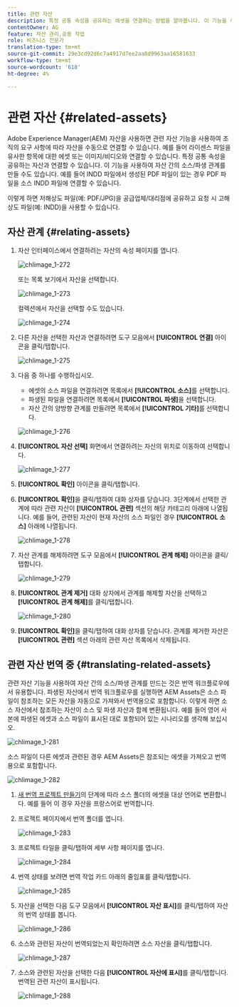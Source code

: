 ```yaml
---
title: 관련 자산
description: 특정 공통 속성을 공유하는 에셋을 연결하는 방법을 알아봅니다. 이 기능을 사용하여 자산 간의 소스/파생 관계를 만들 수도 있습니다.
contentOwner: AG
feature: 자산 관리,공동 작업
role: 비즈니스 전문가
translation-type: tm+mt
source-git-commit: 29e3cd92d6c7a4917d7ee2aa8d9963aa16581633
workflow-type: tm+mt
source-wordcount: '618'
ht-degree: 4%

---
```



# 관련 자산 {#related-assets}

Adobe Experience Manager(AEM) 자산을 사용하면 관련 자산 기능을 사용하여 조직의 요구 사항에 따라 자산을 수동으로 연결할 수 있습니다. 예를 들어 라이센스 파일을 유사한 항목에 대한 에셋 또는 이미지/비디오와 연결할 수 있습니다. 특정 공통 속성을 공유하는 자산과 연결할 수 있습니다. 이 기능을 사용하여 자산 간의 소스/파생 관계를 만들 수도 있습니다. 예를 들어 INDD 파일에서 생성된 PDF 파일이 있는 경우 PDF 파일을 소스 INDD 파일에 연결할 수 있습니다.

이렇게 하면 저해상도 파일(예: PDF/JPG)을 공급업체/대리점에 공유하고 요청 시 고해상도 파일(예: INDD)을 사용할 수 있습니다.

## 자산 관계 {#relating-assets}

1. 자산 인터페이스에서 연결하려는 자산의 속성 페이지를 엽니다.

   ![chlimage_1-272](assets/chlimage_1-272.png)

   또는 목록 보기에서 자산을 선택합니다.

   ![chlimage_1-273](assets/chlimage_1-273.png)

   컬렉션에서 자산을 선택할 수도 있습니다.

   ![chlimage_1-274](assets/chlimage_1-274.png)

1. 다른 자산을 선택한 자산과 연결하려면 도구 모음에서 **[!UICONTROL 연결]** 아이콘을 클릭/탭합니다.

   ![chlimage_1-275](assets/chlimage_1-275.png)

1. 다음 중 하나를 수행하십시오.

   * 에셋의 소스 파일을 연결하려면 목록에서 **[!UICONTROL 소스]**&#x200B;를 선택합니다.
   * 파생된 파일을 연결하려면 목록에서 **[!UICONTROL 파생]**&#x200B;을 선택합니다.
   * 자산 간의 양방향 관계를 만들려면 목록에서 **[!UICONTROL 기타]**&#x200B;를 선택합니다.

   ![chlimage_1-276](assets/chlimage_1-276.png)

1. **[!UICONTROL 자산 선택]** 화면에서 연결하려는 자산의 위치로 이동하여 선택합니다.

   ![chlimage_1-277](assets/chlimage_1-277.png)

1. **[!UICONTROL 확인]** 아이콘을 클릭/탭합니다.
1. **[!UICONTROL 확인]**&#x200B;을 클릭/탭하여 대화 상자를 닫습니다. 3단계에서 선택한 관계에 따라 관련 자산이 **[!UICONTROL 관련]** 섹션의 해당 카테고리 아래에 나열됩니다. 예를 들어, 관련된 자산이 현재 자산의 소스 파일인 경우 **[!UICONTROL 소스]** 아래에 나열됩니다.

   ![chlimage_1-278](assets/chlimage_1-278.png)

1. 자산 관계를 해제하려면 도구 모음에서 **[!UICONTROL 관계 해제]** 아이콘을 클릭/탭합니다.

   ![chlimage_1-279](assets/chlimage_1-279.png)

1. **[!UICONTROL 관계 제거]** 대화 상자에서 관계를 해제할 자산을 선택하고 **[!UICONTROL 관계 해제]**&#x200B;를 클릭/탭합니다.

   ![chlimage_1-280](assets/chlimage_1-280.png)

1. **[!UICONTROL 확인]**&#x200B;을 클릭/탭하여 대화 상자를 닫습니다. 관계를 제거한 자산은 **[!UICONTROL 관련]** 섹션 아래의 관련 자산 목록에서 삭제됩니다.

## 관련 자산 번역 중 {#translating-related-assets}

관련 자산 기능을 사용하여 자산 간의 소스/파생 관계를 만드는 것은 번역 워크플로우에서 유용합니다. 파생된 자산에서 번역 워크플로우를 실행하면 AEM Assets은 소스 파일이 참조하는 모든 자산을 자동으로 가져와서 번역용으로 포함합니다. 이렇게 하면 소스 자산에서 참조하는 자산이 소스 및 파생 자산과 함께 변환됩니다. 예를 들어 영어 사본에 파생된 에셋과 소스 파일이 표시된 대로 포함되어 있는 시나리오를 생각해 보십시오.

![chlimage_1-281](assets/chlimage_1-281.png)

소스 파일이 다른 에셋과 관련된 경우 AEM Assets은 참조되는 에셋을 가져오고 번역용으로 포함합니다.

![chlimage_1-282](assets/chlimage_1-282.png)

1. [새 번역 프로젝트 만들기](translation-projects.md#create-a-new-translation-project)의 단계에 따라 소스 폴더의 에셋을 대상 언어로 변환합니다. 예를 들어 이 경우 자산을 프랑스어로 번역합니다.
1. 프로젝트 페이지에서 번역 폴더를 엽니다.

   ![chlimage_1-283](assets/chlimage_1-283.png)

1. 프로젝트 타일을 클릭/탭하여 세부 사항 페이지를 엽니다.

   ![chlimage_1-284](assets/chlimage_1-284.png)

1. 번역 상태를 보려면 번역 작업 카드 아래의 줄임표를 클릭/탭합니다.

   ![chlimage_1-285](assets/chlimage_1-285.png)

1. 자산을 선택한 다음 도구 모음에서 **[!UICONTROL 자산 표시]**&#x200B;를 클릭/탭하여 자산의 번역 상태를 봅니다.

   ![chlimage_1-286](assets/chlimage_1-286.png)

1. 소스와 관련된 자산이 번역되었는지 확인하려면 소스 자산을 클릭/탭합니다.

   ![chlimage_1-287](assets/chlimage_1-287.png)

1. 소스와 관련된 자산을 선택한 다음 **[!UICONTROL 자산에 표시]**&#x200B;를 클릭/탭합니다. 번역된 관련 자산이 표시됩니다.

   ![chlimage_1-288](assets/chlimage_1-288.png)
